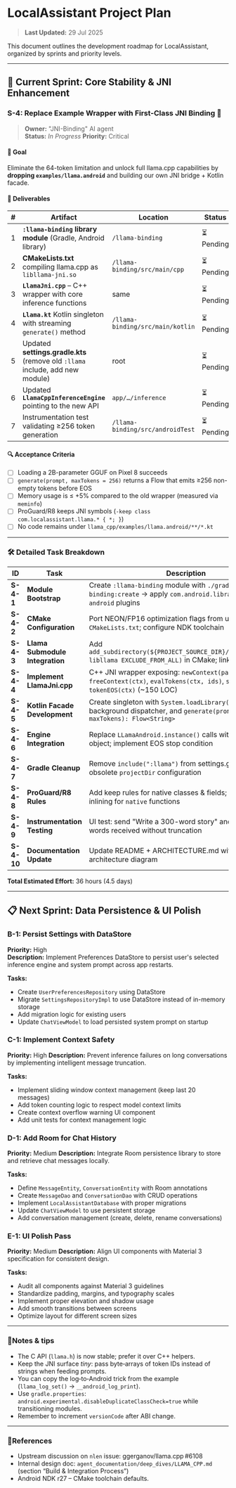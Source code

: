 # LocalAssistant Project Plan

> **Last Updated:** 29 Jul 2025

This document outlines the development roadmap for LocalAssistant, organized by sprints and priority levels.

---

## 🎯 Current Sprint: Core Stability & JNI Enhancement

### S-4: Replace Example Wrapper with First-Class JNI Binding 🚧

> **Owner:** "JNI-Binding" AI agent  
> **Status:** _In Progress_
> **Priority:** Critical

#### 🎯 Goal  
Eliminate the 64-token limitation and unlock full llama.cpp capabilities by **dropping `examples/llama.android`** and building our own JNI bridge + Kotlin facade.

#### 🔨 Deliverables  
| # | Artifact | Location | Status |
|---|----------|----------|---------|
| 1 | **`:llama-binding` library module** (Gradle, Android library) | `/llama-binding` | ⏳ Pending |
| 2 | **CMakeLists.txt** compiling llama.cpp as `libllama-jni.so` | `/llama-binding/src/main/cpp` | ⏳ Pending |
| 3 | **`LlamaJni.cpp`** – C++ wrapper with core inference functions | same | ⏳ Pending |
| 4 | **`Llama.kt`** Kotlin singleton with streaming `generate()` method | `/llama-binding/src/main/kotlin` | ⏳ Pending |
| 5 | Updated **settings.gradle.kts** (remove old `:llama` include, add new module) | root | ⏳ Pending |
| 6 | Updated **`LlamaCppInferenceEngine`** pointing to the new API | `app/…/inference` | ⏳ Pending |
| 7 | Instrumentation test validating ≥256 token generation | `/llama-binding/src/androidTest` | ⏳ Pending |

#### 🔍 Acceptance Criteria  
- [ ] Loading a 2B-parameter GGUF on Pixel 8 succeeds
- [ ] `generate(prompt, maxTokens = 256)` returns a Flow that emits ≥256 non-empty tokens before EOS
- [ ] Memory usage is ≤ +5% compared to the old wrapper (measured via `meminfo`)
- [ ] ProGuard/R8 keeps JNI symbols (`-keep class com.localassistant.llama.* { *; }`)
- [ ] No code remains under `llama_cpp/examples/llama.android/**/*.kt`

---

### 🛠️ Detailed Task Breakdown

| ID | Task | Description | Effort | Dependencies |
|----|------|-------------|---------|--------------|
| **S-4-1** | **Module Bootstrap** | Create `:llama-binding` module with `./gradlew :llama-binding:create` → apply `com.android.library` + `kotlin-android` plugins | 2h | None |
| **S-4-2** | **CMake Configuration** | Port NEON/FP16 optimization flags from upstream `CMakeLists.txt`; configure NDK toolchain | 4h | S-4-1 |
| **S-4-3** | **Llama Submodule Integration** | Add `add_subdirectory(${PROJECT_SOURCE_DIR}/../../llama_cpp libllama EXCLUDE_FROM_ALL)` in CMake; link static library | 3h | S-4-2 |
| **S-4-4** | **Implement LlamaJni.cpp** | C++ JNI wrapper exposing: `newContext(path)`, `freeContext(ctx)`, `evalTokens(ctx, ids)`, `sample(ctx)`, `tokenEOS(ctx)` (~150 LOC) | 8h | S-4-3 |
| **S-4-5** | **Kotlin Facade Development** | Create singleton with `System.loadLibrary("llama-jni")`, background dispatcher, and `generate(prompt, maxTokens): Flow<String>` | 6h | S-4-4 |
| **S-4-6** | **Engine Integration** | Replace `LLamaAndroid.instance()` calls with new `Llama` object; implement EOS stop condition | 4h | S-4-5 |
| **S-4-7** | **Gradle Cleanup** | Remove `include(":llama")` from settings.gradle.kts; delete obsolete `projectDir` configuration | 1h | S-4-6 |
| **S-4-8** | **ProGuard/R8 Rules** | Add keep rules for native classes & fields; disable method inlining for `native` functions | 2h | S-4-7 |
| **S-4-9** | **Instrumentation Testing** | UI test: send "Write a 300-word story" and assert ≥300 words received without truncation | 4h | S-4-8 |
| **S-4-10** | **Documentation Update** | Update README + ARCHITECTURE.md with new binding architecture diagram | 2h | S-4-9 |

**Total Estimated Effort:** 36 hours (4.5 days)

---

## 📋 Next Sprint: Data Persistence & UI Polish

### B-1: Persist Settings with DataStore
**Priority:** High  
**Description:** Implement Preferences DataStore to persist user's selected inference engine and system prompt across app restarts.

**Tasks:**
- Create `UserPreferencesRepository` using DataStore
- Migrate `SettingsRepositoryImpl` to use DataStore instead of in-memory storage
- Add migration logic for existing users
- Update `ChatViewModel` to load persisted system prompt on startup

### C-1: Implement Context Safety  
**Priority:** High
**Description:** Prevent inference failures on long conversations by implementing intelligent message truncation.

**Tasks:**
- Implement sliding window context management (keep last 20 messages)
- Add token counting logic to respect model context limits
- Create context overflow warning UI component
- Add unit tests for context management logic

### D-1: Add Room for Chat History
**Priority:** Medium
**Description:** Integrate Room persistence library to store and retrieve chat messages locally.

**Tasks:**
- Define `MessageEntity`, `ConversationEntity` with Room annotations
- Create `MessageDao` and `ConversationDao` with CRUD operations
- Implement `LocalAssistantDatabase` with proper migrations
- Update `ChatViewModel` to use persistent storage
- Add conversation management (create, delete, rename conversations)

### E-1: UI Polish Pass
**Priority:** Medium
**Description:** Align UI components with Material 3 specification for consistent design.

**Tasks:**
- Audit all components against Material 3 guidelines
- Standardize padding, margins, and typography scales
- Implement proper elevation and shadow usage
- Add smooth transitions between screens
- Optimize layout for different screen sizes

---

### 📓Notes & tips  

* The C API (`llama.h`) is now stable; prefer it over C++ helpers.  
* Keep the JNI surface *tiny*: pass byte‑arrays of token IDs instead of strings when feeding prompts.  
* You can copy the log‑to‑Android trick from the example (`llama_log_set()` → `__android_log_print`).  
* Use `gradle.properties`: `android.experimental.disableDuplicateClassCheck=true` while transitioning modules.  
* Remember to increment `versionCode` after ABI change.

---

### 🔗References  

* Upstream discussion on `nlen` issue: ggerganov/llama.cpp #6108  
* Internal design doc: `agent_documentation/deep_dives/LLAMA_CPP.md` (section “Build & Integration Process”)  
* Android NDK r27 – CMake toolchain defaults.
